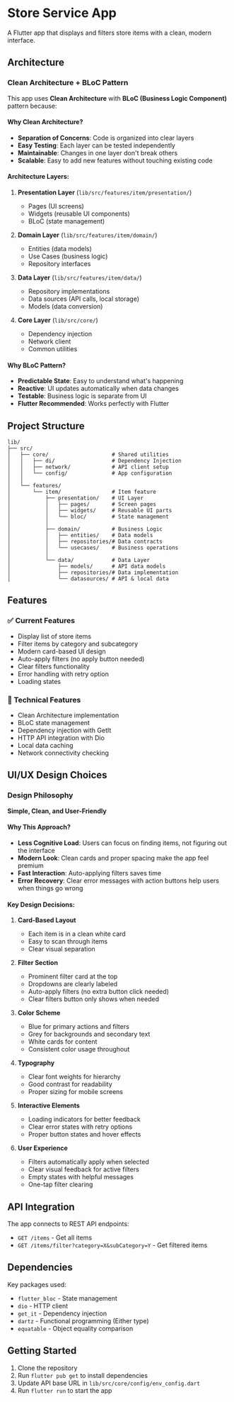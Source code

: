 # Store Service App

A Flutter app that displays and filters store items with a clean, modern interface.

## Architecture

### Clean Architecture + BLoC Pattern

This app uses **Clean Architecture** with **BLoC (Business Logic Component)** pattern because:

#### Why Clean Architecture?
- **Separation of Concerns**: Code is organized into clear layers
- **Easy Testing**: Each layer can be tested independently
- **Maintainable**: Changes in one layer don't break others
- **Scalable**: Easy to add new features without touching existing code

#### Architecture Layers:

1. **Presentation Layer** (`lib/src/features/item/presentation/`)
   - Pages (UI screens)
   - Widgets (reusable UI components)
   - BLoC (state management)

2. **Domain Layer** (`lib/src/features/item/domain/`)
   - Entities (data models)
   - Use Cases (business logic)
   - Repository interfaces

3. **Data Layer** (`lib/src/features/item/data/`)
   - Repository implementations
   - Data sources (API calls, local storage)
   - Models (data conversion)

4. **Core Layer** (`lib/src/core/`)
   - Dependency injection
   - Network client
   - Common utilities

#### Why BLoC Pattern?
- **Predictable State**: Easy to understand what's happening
- **Reactive**: UI updates automatically when data changes
- **Testable**: Business logic is separate from UI
- **Flutter Recommended**: Works perfectly with Flutter

## Project Structure

```
lib/
├── src/
│   ├── core/                    # Shared utilities
│   │   ├── di/                  # Dependency Injection
│   │   ├── network/             # API client setup
│   │   └── config/              # App configuration
│   │
│   └── features/
│       └── item/                # Item feature
│           ├── presentation/    # UI Layer
│           │   ├── pages/       # Screen pages
│           │   ├── widgets/     # Reusable UI parts
│           │   └── bloc/        # State management
│           │
│           ├── domain/          # Business Logic
│           │   ├── entities/    # Data models
│           │   ├── repositories/# Data contracts
│           │   └── usecases/    # Business operations
│           │
│           └── data/            # Data Layer
│               ├── models/      # API data models
│               ├── repositories/# Data implementation
│               └── datasources/ # API & local data
```

## Features

### ✅ Current Features
- Display list of store items
- Filter items by category and subcategory
- Modern card-based UI design
- Auto-apply filters (no apply button needed)
- Clear filters functionality
- Error handling with retry option
- Loading states

### 🔧 Technical Features
- Clean Architecture implementation
- BLoC state management
- Dependency injection with GetIt
- HTTP API integration with Dio
- Local data caching
- Network connectivity checking

## UI/UX Design Choices

### Design Philosophy
**Simple, Clean, and User-Friendly**

#### Why This Approach?
- **Less Cognitive Load**: Users can focus on finding items, not figuring out the interface
- **Modern Look**: Clean cards and proper spacing make the app feel premium
- **Fast Interaction**: Auto-applying filters saves time
- **Error Recovery**: Clear error messages with action buttons help users when things go wrong

#### Key Design Decisions:

1. **Card-Based Layout**
   - Each item is in a clean white card
   - Easy to scan through items
   - Clear visual separation

2. **Filter Section**
   - Prominent filter card at the top
   - Dropdowns are clearly labeled
   - Auto-apply filters (no extra button click needed)
   - Clear filters button only shows when needed

3. **Color Scheme**
   - Blue for primary actions and filters
   - Grey for backgrounds and secondary text
   - White cards for content
   - Consistent color usage throughout

4. **Typography**
   - Clear font weights for hierarchy
   - Good contrast for readability
   - Proper sizing for mobile screens

5. **Interactive Elements**
   - Loading indicators for better feedback
   - Clear error states with retry options
   - Proper button states and hover effects

6. **User Experience**
   - Filters automatically apply when selected
   - Clear visual feedback for active filters
   - Empty states with helpful messages
   - One-tap filter clearing

## API Integration

The app connects to REST API endpoints:
- `GET /items` - Get all items
- `GET /items/filter?category=X&subCategory=Y` - Get filtered items

## Dependencies

Key packages used:
- `flutter_bloc` - State management
- `dio` - HTTP client
- `get_it` - Dependency injection
- `dartz` - Functional programming (Either type)
- `equatable` - Object equality comparison

## Getting Started

1. Clone the repository
2. Run `flutter pub get` to install dependencies
3. Update API base URL in `lib/src/core/config/env_config.dart`
4. Run `flutter run` to start the app

